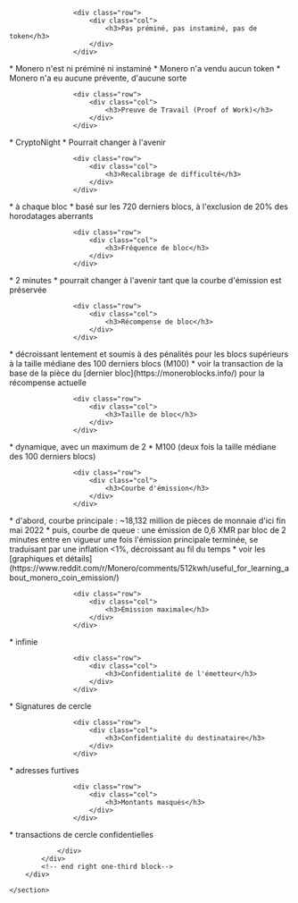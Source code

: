 <div class="about-monero">
    <section class="container">
        <div class="row">
            <!-- left two-thirds block-->
            <div class="full col-xs-12">
                <div class="info-block text-adapt">

                    <div class="row">
                        <div class="col">
                            <h3>Pas préminé, pas instaminé, pas de token</h3>
                        </div>
                    </div>

<div markdown="1">
* Monero n'est ni préminé ni instaminé
* Monero n'a vendu aucun token
* Monero n'a eu aucune prévente, d'aucune sorte
</div>

                    <div class="row">
                        <div class="col">
                            <h3>Preuve de Travail (Proof of Work)</h3>
                        </div>
                    </div>

<div markdown="1">
* CryptoNight
* Pourrait changer à l'avenir
</div>

                    <div class="row">
                        <div class="col">
                            <h3>Recalibrage de difficulté</h3>
                        </div>
                    </div>

<div markdown="1">
* à chaque bloc
* basé sur les 720 derniers blocs, à l'exclusion de 20% des horodatages aberrants
</div>

                    <div class="row">
                        <div class="col">
                            <h3>Fréquence de bloc</h3>
                        </div>
                    </div>

<div markdown="1">
* 2 minutes
* pourrait changer à l'avenir tant que la courbe d'émission est préservée
</div>

                    <div class="row">
                        <div class="col">
                            <h3>Récompense de bloc</h3>
                        </div>
                    </div>

<div markdown="1">
* décroissant lentement et soumis à des pénalités pour les blocs supérieurs à la taille médiane des 100 derniers blocs (M100)
* voir la transaction de la base de la pièce du [dernier bloc](https://moneroblocks.info/) pour la récompense actuelle
</div>

                    <div class="row">
                        <div class="col">
                            <h3>Taille de bloc</h3>
                        </div>
                    </div>

<div markdown="1">
* dynamique, avec un maximum de 2 * M100 (deux fois la taille médiane des 100 derniers blocs)
</div>

                    <div class="row">
                        <div class="col">
                            <h3>Courbe d'émission</h3>
                        </div>
                    </div>

<div markdown="1">
* d'abord, courbe principale : ~18,132 million de pièces de monnaie d'ici fin mai 2022
* puis, courbe de queue : une émission de 0,6 XMR par bloc de 2 minutes entre en vigueur une fois l'émission principale terminée, se traduisant par une inflation <1%, décroissant au fil du temps
* voir les [graphiques et détails](https://www.reddit.com/r/Monero/comments/512kwh/useful_for_learning_about_monero_coin_emission/)
</div>

                    <div class="row">
                        <div class="col">
                            <h3>Émission maximale</h3>
                        </div>
                    </div>

<div markdown="1">
* infinie
</div>

                    <div class="row">
                        <div class="col">
                            <h3>Confidentialité de l'émetteur</h3>
                        </div>
                    </div>

<div markdown="1">
* Signatures de cercle
</div>

                    <div class="row">
                        <div class="col">
                            <h3>Confidentialité du destinataire</h3>
                        </div>
                    </div>

<div markdown="1">
* adresses furtives
</div>

                    <div class="row">
                        <div class="col">
                            <h3>Montants masqués</h3>
                        </div>
                    </div>

<div markdown="1">
* transactions de cercle confidentielles
</div>

                </div>
            </div>
            <!-- end right one-third block-->
        </div>

    </section>
</div>
